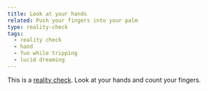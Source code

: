 ```yaml
---
title: Look at your hands
related: Push your fingers into your palm
type: reality-check
tags:
  - reality check
  - hand
  - fun while tripping
  - lucid dreaming
---
```

This is a [reality check](/reality-check/). Look at your hands and count your fingers.